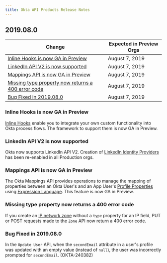 ```yaml
---
title: Okta API Products Release Notes
---
```


## 2019.08.0

| Change                                                                                                   | Expected in Preview Orgs |
|----------------------------------------------------------------------------------------------------------|--------------------------|
| [Inline Hooks is now GA in Preview](#inline-hooks-is-now-ga-in-preview)                                  | August 7, 2019           |
| [LinkedIn API V2 is now supported](#linkedin-api-v2-is-now-supported)                                    | August 7, 2019           |
| [Mappings API is now GA in Preview](#mappings-api-is-now-ga-in-preview)                                  | August 7, 2019           |
| [Missing type property now returns a 400 error code](#missing-type-property-now-returns-a-400-error-code)| August 7, 2019           |
| [Bug Fixed in 2019.08.0](#bug-fixed-in-2019-08-0)                                                        | August 7, 2019           |

### Inline Hooks is now GA in Preview

[Inline Hooks](/docs/concepts/inline-hooks/) enable you to integrate your own custom functionality into Okta process flows. The framework to support them is now GA in Preview. <!-- OKTA-241104 -->

### LinkedIn API V2 is now supported 

Okta now supports LinkedIn API V2. Creation of [LinkedIn Identity Providers](https://developer.okta.com/docs/guides/sign-in-with-linkedin/setup-app/) has been re-enabled in all Production orgs. <!-- OKTA-237649 -->

### Mappings API is now GA in Preview

The Okta Mappings API provides operations to manage the mapping of properties between an Okta User's and an App User's
[Profile Properties](/docs/reference/api/users/#profile-object) using [Expression Language](/docs/reference/okta-expression-language). This feature is now GA in Preview. <!-- OKTA-241748 -->

### Missing type property now returns a 400 error code

If you create an [IP network zone](/docs/reference/api/zones/#ip-zone-properties) without a `type` property for an IP field, PUT or POST requests made to the `Zone` API now return a 400 error code. <!-- OKTA-239170 -->

### Bug Fixed in 2019.08.0

In the `Update User` API, when the `secondEmail` attribute in a user's profile was updated with an empty value (instead of `null`), the user was incorrectly prompted for `secondEmail`. (OKTA-240382)